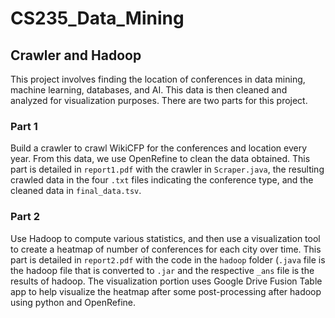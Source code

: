 # CS235_Data_Mining

## Crawler and Hadoop
This project involves finding the location of conferences in data mining, machine learning, databases, and AI. This data is then cleaned and analyzed for visualization purposes. There are two parts for this project.

### Part 1
Build a crawler to crawl WikiCFP for the conferences and location every year. From this data, we use OpenRefine to clean the data obtained. This part is detailed in `report1.pdf` with the crawler in `Scraper.java`, the resulting crawled data in the four `.txt` files indicating the conference type, and the cleaned data in `final_data.tsv`.

### Part 2
Use Hadoop to compute various statistics, and then use a visualization tool to create a heatmap of number of conferences for each city over time. This part is detailed in `report2.pdf` with the code in the `hadoop` folder (`.java` file is the hadoop file that is converted to `.jar` and the respective `_ans` file is the results of hadoop. The visualization portion uses Google Drive Fusion Table app to help visualize the heatmap after some post-processing after hadoop using python and OpenRefine.
